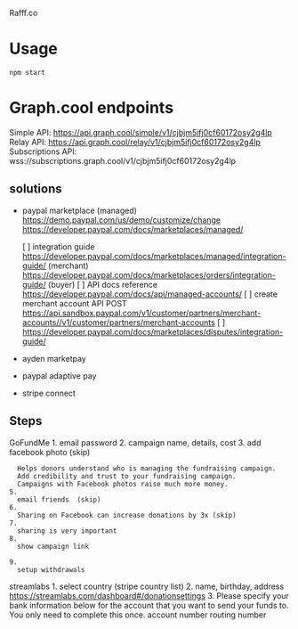 Rafff.co

# Usage

    npm start


# Graph.cool endpoints

  Simple API:        https://api.graph.cool/simple/v1/cjbjm5ifj0cf60172osy2g4lp
  Relay API:         https://api.graph.cool/relay/v1/cjbjm5ifj0cf60172osy2g4lp
  Subscriptions API: wss://subscriptions.graph.cool/v1/cjbjm5ifj0cf60172osy2g4lp

solutions
--------
- paypal marketplace (managed)
  https://demo.paypal.com/us/demo/customize/change
  https://developer.paypal.com/docs/marketplaces/managed/

  [ ] integration guide
    https://developer.paypal.com/docs/marketplaces/managed/integration-guide/ (merchant)
    https://developer.paypal.com/docs/marketplaces/orders/integration-guide/  (buyer)
  [ ] API docs reference
    https://developer.paypal.com/docs/api/managed-accounts/
  [ ] create merchant account API
    POST https://api.sandbox.paypal.com/v1/customer/partners/merchant-accounts//v1/customer/partners/merchant-accounts
  [ ] https://developer.paypal.com/docs/marketplaces/disputes/integration-guide/


- ayden marketpay
- paypal adaptive pay
- stripe connect

Steps
------
  GoFundMe
    1.
      email
      password
    2.
      campaign name, details, cost
    3.
      add facebook photo (skip)

      Helps donors understand who is managing the fundraising campaign.
      Add credibility and trust to your fundraising campaign.
      Campaigns with Facebook photos raise much more money.
    5.
      email friends  (skip)
    6.
      Sharing on Facebook can increase donations by 3x (skip)
    7.
      sharing is very important
    8.
      show campaign link

    9.
      setup withdrawals

  streamlabs
    1. select country (stripe country list)
    2. name, birthday, address
      https://streamlabs.com/dashboard#/donationsettings
    3. Please specify your bank information below for the account that you want to send your funds to. You only need to complete this once.
      account number
      routing number





